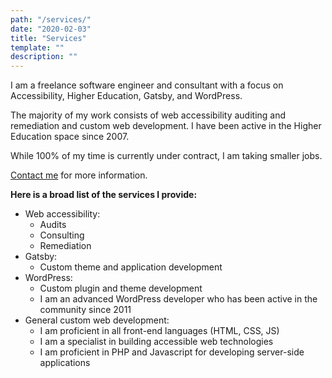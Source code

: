 ```yaml
---
path: "/services/"
date: "2020-02-03"
title: "Services"
template: ""
description: ""
---
```

I am a freelance software engineer and consultant with a focus on Accessibility, Higher Education, Gatsby, and WordPress.

The majority of my work consists of web accessibility auditing and remediation and custom web development. I have been active in the Higher Education space since 2007.

While 100% of my time is currently under contract, I am taking smaller jobs.

[Contact me](/contact/) for more information.

**Here is a broad list of the services I provide:**

* Web accessibility:
    * Audits
    * Consulting
    * Remediation
* Gatsby:
    * Custom theme and application development
* WordPress:
    * Custom plugin and theme development
    * I am an advanced WordPress developer who has been active in the community since 2011
* General custom web development:
    * I am proficient in all front-end languages (HTML, CSS, JS)
    * I am a specialist in building accessible web technologies
    * I am proficient in PHP and Javascript for developing server-side applications